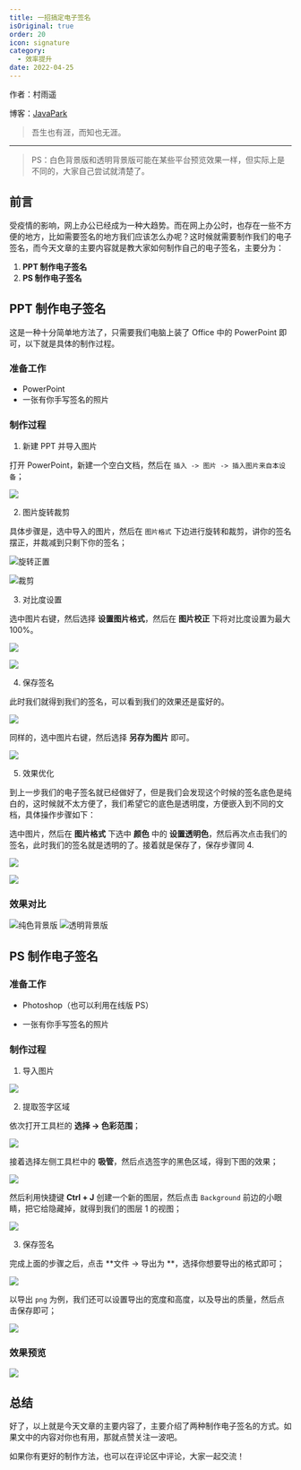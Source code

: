 ```yaml
---
title: 一招搞定电子签名
isOriginal: true
order: 20
icon: signature
category:
  - 效率提升
date: 2022-04-25
---
```


作者：村雨遥

博客：[JavaPark](https://cunyu1943.github.io/JavaPark)

> 吾生也有涯，而知也无涯。

---

> PS：白色背景版和透明背景版可能在某些平台预览效果一样，但实际上是不同的，大家自己尝试就清楚了。

## 前言

受疫情的影响，网上办公已经成为一种大趋势。而在网上办公时，也存在一些不方便的地方，比如需要签名的地方我们应该怎么办呢？这时候就需要制作我们的电子签名，而今天文章的主要内容就是教大家如何制作自己的电子签名，主要分为：

1.  **PPT 制作电子签名**
2.  **PS 制作电子签名**

## PPT 制作电子签名

这是一种十分简单地方法了，只需要我们电脑上装了 Office 中的 PowerPoint 即可，以下就是具体的制作过程。

### 准备工作

- PowerPoint
- 一张有你手写签名的照片

### 制作过程

1.  新建 PPT 并导入图片

打开 PowerPoint，新建一个空白文档，然后在 `插入 -> 图片 -> 插入图片来自本设备`；

![](../../../.vuepress/public/img/efficiency/20220425-e-signature/ppt.png)

2.  图片旋转裁剪

具体步骤是，选中导入的图片，然后在 `图片格式` 下边进行旋转和裁剪，讲你的签名摆正，并裁减到只剩下你的签名；

![旋转正置](../../../.vuepress/public/img/efficiency/20220425-e-signature/rotate.png)

![裁剪](../../../.vuepress/public/img/efficiency/20220425-e-signature/box-selection.png)

3.  对比度设置

选中图片右键，然后选择 **设置图片格式**，然后在 **图片校正** 下将对比度设置为最大 100%。

![](../../../.vuepress/public/img/efficiency/20220425-e-signature/contrast.png)

![](../../../.vuepress/public/img/efficiency/20220425-e-signature/contrast-ratio.png)

4.  保存签名

此时我们就得到我们的签名，可以看到我们的效果还是蛮好的。

![](../../../.vuepress/public/img/efficiency/20220425-e-signature/save.png)

同样的，选中图片右键，然后选择 **另存为图片** 即可。

![](../../../.vuepress/public/img/efficiency/20220425-e-signature/save-as-png.png)

5.  效果优化

到上一步我们的电子签名就已经做好了，但是我们会发现这个时候的签名底色是纯白的，这时候就不太方便了，我们希望它的底色是透明度，方便嵌入到不同的文档，具体操作步骤如下：

选中图片，然后在 **图片格式** 下选中 **颜色** 中的 **设置透明色**，然后再次点击我们的签名，此时我们的签名就是透明的了。接着就是保存了，保存步骤同 4.

![](../../../.vuepress/public/img/efficiency/20220425-e-signature/effect-opt.png)

![](../../../.vuepress/public/img/efficiency/20220425-e-signature/adjust.png)

### 效果对比

![纯色背景版](../../../.vuepress/public/img/efficiency/20220425-e-signature/white.png)
![透明背景版](../../../.vuepress/public/img/efficiency/20220425-e-signature/trans.png)

## PS 制作电子签名

### 准备工作

- Photoshop（也可以利用在线版 PS）

- 一张有你手写签名的照片

### 制作过程

1.  导入图片

![](../../../.vuepress/public/img/efficiency/20220425-e-signature/import-png.png)

2.  提取签字区域

依次打开工具栏的 **选择 -> 色彩范围**；

![](../../../.vuepress/public/img/efficiency/20220425-e-signature/select.png)

接着选择左侧工具栏中的 **吸管**，然后点选签字的黑色区域，得到下图的效果；

![](../../../.vuepress/public/img/efficiency/20220425-e-signature/straw.png)

然后利用快捷键 **Ctrl + J** 创建一个新的图层，然后点击 `Background` 前边的小眼睛，把它给隐藏掉，就得到我们的图层 1 的视图；

![](../../../.vuepress/public/img/efficiency/20220425-e-signature/background.png)

3.  保存签名

完成上面的步骤之后，点击 **文件 -> 导出为 **，选择你想要导出的格式即可；

![](../../../.vuepress/public/img/efficiency/20220425-e-signature/save1.png)

以导出 `png` 为例，我们还可以设置导出的宽度和高度，以及导出的质量，然后点击保存即可；

![](../../../.vuepress/public/img/efficiency/20220425-e-signature/save-as-png1.png)

### 效果预览

![](../../../.vuepress/public/img/efficiency/20220425-e-signature/preview.png)

## 总结

好了，以上就是今天文章的主要内容了，主要介绍了两种制作电子签名的方式。如果文中的内容对你也有用，那就点赞关注一波吧。

如果你有更好的制作方法，也可以在评论区中评论，大家一起交流！